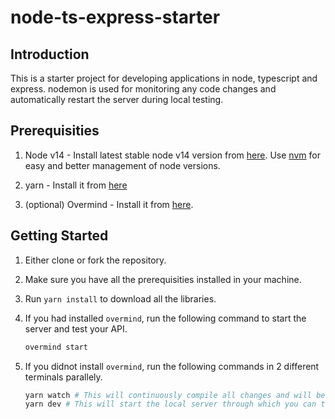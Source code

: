 # node-ts-express-starter

## Introduction

This is a starter project for developing applications in node, typescript and express. nodemon is used for monitoring any code changes and automatically restart the server during local testing.

## Prerequisities

1. Node v14 - Install latest stable node v14 version from [here](https://nodejs.org/en/download/). Use [nvm](https://github.com/nvm-sh/nvm) for easy and better management of node versions.

2. yarn - Install it from [here](https://classic.yarnpkg.com/en/docs/install)

3. (optional) Overmind - Install it from [here](https://github.com/DarthSim/overmind#installation).

## Getting Started

1. Either clone or fork the repository.

2. Make sure you have all the prerequisities installed in your machine.

3. Run `yarn install` to download all the libraries.

4. If you had installed `overmind`, run the following command to start the server and test your API.

   ```bash
   overmind start
   ```

5. If you didnot install `overmind`, run the following commands in 2 different terminals parallely.

   ```bash
   yarn watch # This will continuously compile all changes and will be available instantly in the server
   yarn dev # This will start the local server through which you can test your changes
   ```

